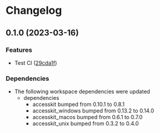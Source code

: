# Changelog

## 0.1.0 (2023-03-16)


### Features

* Test CI ([29cda1f](https://github.com/DataTriny/accesskit/commit/29cda1f2fb0552163d0d4a410e2daa800fdcfcbf))


### Dependencies

* The following workspace dependencies were updated
  * dependencies
    * accesskit bumped from 0.10.1 to 0.8.1
    * accesskit_windows bumped from 0.13.2 to 0.14.0
    * accesskit_macos bumped from 0.6.1 to 0.7.0
    * accesskit_unix bumped from 0.3.2 to 0.4.0
